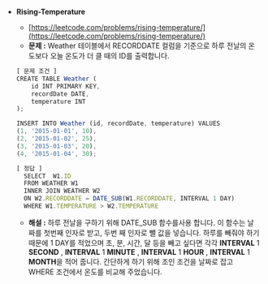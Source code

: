 - **Rising-Temperature**

  - [https://leetcode.com/problems/rising-temperature/](https://leetcode.com/problems/rising-temperature/)
  - **문제 :** Weather 테이블에서 RECORDDATE 컬럼을 기준으로 하루 전날의 온도보다 오늘 온도가 더 클 때의 ID를 출력합니다.

  ```jsx
  [ 문제 조건 ]
  CREATE TABLE Weather (
      id INT PRIMARY KEY,
      recordDate DATE,
      temperature INT
  );

  INSERT INTO Weather (id, recordDate, temperature) VALUES
  (1, '2015-01-01', 10),
  (2, '2015-01-02', 25),
  (3, '2015-01-03', 20),
  (4, '2015-01-04', 30);
  ```

  ```jsx
  [ 정답 ]
  	SELECT 	W1.ID
  	FROM WEATHER W1
  	INNER JOIN WEATHER W2
  	ON W2.RECORDDATE = DATE_SUB(W1.RECORDDATE, INTERVAL 1 DAY)
  	WHERE W1.TEMPERATURE > W2.TEMPERATURE
  ```

  - **해설 :** 하루 전날을 구하기 위해 DATE_SUB 함수를사용 합니다. 이 함수는 날짜를 첫번째 인자로 받고, 두번 째 인자로 뺄 값을 넣습니다. 하루를 빼줘야 하기 때문에 1 DAY를 적었으며 초, 분, 시간, 달 등을 빼고 싶다면 각각 **INTERVAL** 1 **SECOND** , **INTERVAL** 1 **MINUTE** , **INTERVAL** 1 **HOUR** , **INTERVAL** 1 **MONTH**을 적어 줍니다. 간단하게 하기 위해 조인 조건을 날짜로 잡고 WHERE 조건에서 온도를 비교해 주었습니다.
